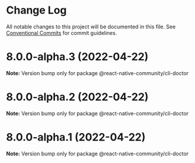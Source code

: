 # Change Log

All notable changes to this project will be documented in this file.
See [Conventional Commits](https://conventionalcommits.org) for commit guidelines.

# 8.0.0-alpha.3 (2022-04-22)

**Note:** Version bump only for package @react-native-community/cli-doctor





# 8.0.0-alpha.2 (2022-04-22)

**Note:** Version bump only for package @react-native-community/cli-doctor





# 8.0.0-alpha.1 (2022-04-22)

**Note:** Version bump only for package @react-native-community/cli-doctor

